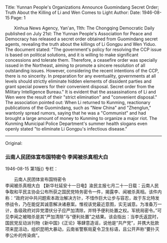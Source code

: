 Title: Yunnan People's Organizations Announce Guomindang Secret Order; Truth About the Killing of Li and Wen Comes to Light
Author:
Date: 1946-08-15
Page: 1

　　Xinhua News Agency, Yan'an, 11th: The Chongqing Democratic Daily published on July 21st: The Yunnan People's Association for Peace and Democracy has released a secret order obtained from Guomindang secret agents, revealing the truth about the killings of Li Gongpu and Wen Yiduo. The document stated: "The government's policy for resolving the CCP issue is based on political solutions, and it is willing to make significant concessions and tolerate them. Therefore, a ceasefire order was specially issued in the Northeast, aiming to promote a sincere resolution of all outstanding issues. However, considering the recent intentions of the CCP, there is no sincerity. In preparation for any eventuality, governments at all levels should strictly eliminate hidden elements of dissident parties and grant special powers for their convenient disposal. Secret order from the Military Intelligence Bureau." It is evident that the assassinations of Li and Wen were the result of their "strict elimination" and "convenient disposal." The association pointed out: When Li returned to Kunming, reactionary publications of the Guomindang, such as "New China" and "Zhenglun," wantonly spread rumors, saying that he was a "Communist" and had brought a large amount of money to Kunming to organize a major riot. The Kunming Municipal Police Department's summer health slogans even openly stated "to eliminate Li Gongpu's infectious disease."



<hr /> 

Original: 


### 云南人民团体宣布国特密令  李闻被杀真相大白

1946-08-15
第1版()
专栏：

　　云南人民团体宣布国特密令  
    李闻被杀真相大白
    【新华社延安十一日电】渝民主报七月二十一日载：云南人民争取和平民主协会公布所获之国民党特务密令一件，揭露李、闻被杀真相。该件内称：“政府对中共问题索本政治解决方针，不惜作巨大让步与容忍，故于东北特发停战令，乃在能促其诚意解决诸悬案。惟视该党最近意图，实无诚意。为准备万一计，各级政府对异党潜伏分子应严加清除，并特予便利处置之权。军统局密令。”可见李闻之被暗杀是其“严加清除”与“便利处置”之结果。该会指出：当李氏返昆时，国民党反动派刊物《新中国》《正论》等肆意造谣，说他是“共产党”，并携大批款项来昆活动，组织昆明大暴动，云南省警察局夏令卫生标语，且公开声称“要扑灭李公朴的传染病”。
